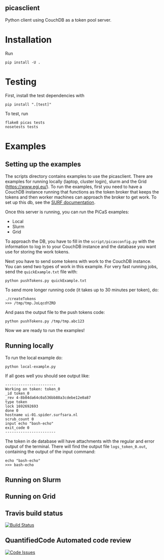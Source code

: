 picasclient
-----------

Python client using CouchDB as a token pool server.

Installation
============

Run
```
pip install -U .
```

Testing
=======

First, install the test dependencies with 
```
pip install ".[test]"
```
To test, run
```
flake8 picas tests
nosetests tests
```

Examples
========

## Setting up the examples

The scripts directory contains examples to use the picasclient. There are examples for running locally (laptop, cluster login), slurm and the Grid (https://www.egi.eu/). 
To run the examples, first you need to have a CouchDB instance running that functions as the token broker that keeps the tokens and then worker machines can approach the broker to get work. To set up this db, see the [SURF documentation](https://doc.grid.surfsara.nl/en/latest/Pages/Practices/picas/picas_overview.html#picas-server-1).

Once this server is running, you can run the PiCaS examples:
 - Local
 - Slurm
 - Grid

To approach the DB, you have to fill in the `script/picasconfig.py` with the information to log in to your CouchDB instance and the database you want use for storing the work tokens.

Next you have to send some tokens with work to the CouchDB instance. You can send two types of work in this example. For very fast running jobs, send the `quickExample.txt` file with:

```
python pushTokens.py quickExample.txt
```

To send more longer running code (it takes up to 30 minutes per token), do:

```
./createTokens
>>> /tmp/tmp.JoLqcdYZRD
```

And pass the output file to the push tokens code:

```
python pushTokens.py /tmp/tmp.abc123
```

Now we are ready to run the examples!

## Running locally

To run the local example do:

```
python local-example.py
```

If all goes well you should see output like:

```
-----------------------
Working on token: token_0
_id token_0
_rev 4-8b04da64c0a536bb88a3cdebe12e0a87
type token
lock 1692692693
done 0
hostname ui-01.spider.surfsara.nl
scrub_count 0
input echo "bash-echo"
exit_code 0
-----------------------
```

The token in de database will have attachments with the regular and error output of the terminal. There will find the output file `logs_token_0.out`, containing the output of the input command:

```
echo "bash-echo"
>>> bash-echo
```

## Running on Slurm

## Running on Grid


## Travis build status

[![Build Status](https://travis-ci.org/sara-nl/picasclient.svg?branch=master)](https://travis-ci.org/sara-nl/picasclient)

## QuantifiedCode Automated code review  

[![Code Issues](https://www.quantifiedcode.com/api/v1/project/b54df6dfb35b4325b6104fb854a1f141/badge.svg)](https://www.quantifiedcode.com/app/project/b54df6dfb35b4325b6104fb854a1f141)
